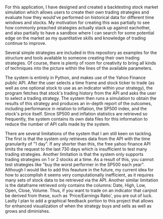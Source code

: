 For this application, I have designed and created a backtesting stock market simulation which allows users to create their own trading strategies and evaluate how they would've performed on historical data for different time windows and stocks. My motivation for creating this was partially to see how commonly preached strategies actually stack up against eachother, and also partially to have a sandbox where I can search for some potential edge on the market as my quantitative skills and knowledge of trading continue to improve.

Several simple strategies are included in this repository as examples for the structure and tools available to someone creating their own trading strategies. Of course, there is plenty of room for creativity to bring all kinds of techniques into the picture within the lines of the available parameters.

The system is entirely in Python, and makes use of the Yahoo Finance public API. After the user selects a time frame and stock ticker to trade (as well as one optional stock to use as an indicator within your strategy), the program fetches that stock's trading history from the API and asks the user to select a trading strategy. The system then runs a simulation to obtain the results of this strategy and produces an in-depth report of the outcomes, including performance in relation to inflation, the SP500 index, and the stock's price itself. Since SP500 and inflation statistics are retrieved so frequently, the system contains its own data files for this information to reduce the number of API calls made by the system.

There are several limitations of the system that I am still keen on tackling. The first is that the system only retrieves data from the API with the time granularity of "1 day". If any shorter than this, the free yahoo finance API limits the request to the last 730 days which is insufficient to test many trading strategies. Another limitation is that the system only supports trading strategies on 1 or 2 stocks at a time. As a result of this, you cannot test strategies like "buy the worst performer in the SP500 each year". Although I would like to add this feauture in the future, my current idea for how to accomplish it seems very computationally inefficient, as it requires many sets of stock data to be retrieved via the API. Another similar limitation is the dataframe retrieved only contains the columns: Date, High, Low, Open, Close, Volume. Thus, if you want to trade on an indicator that canjnot be derived from these, such as 'Price/Earnings Ratio', you are out of luck. Lastly I plan to add a graphical feedback portion to this project that allows for enhanced visualization of when the strategy buys and sells as well as grows and diminishes.

